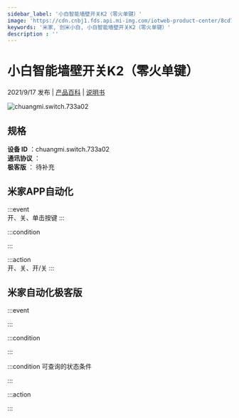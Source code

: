 ```yaml
---
sidebar_label: '小白智能墙壁开关K2（零火单键）'
image: 'https://cdn.cnbj1.fds.api.mi-img.com/iotweb-product-center/8cd71822d079e7b98efd41f739e447cb_1629971174093.png?GalaxyAccessKeyId=AKVGLQWBOVIRQ3XLEW&Expires=9223372036854775807&Signature=TPty5W9JDXkgwm2KYgauVqNcZLk='
keywords: '米家, 创米小白, 小白智能墙壁开关K2（零火单键）'
description : ''
---
```

# 小白智能墙壁开关K2（零火单键）

2021/9/17 发布 | [产品百科](https://home.mi.com/webapp/content/baike/product/index.html?model=chuangmi.switch.733a02/) | [说明书](https://home.mi.com/views/introduction.html?model=chuangmi.switch.733a02&region=cn)

![chuangmi.switch.733a02](https://cdn.cnbj1.fds.api.mi-img.com/iotweb-product-center/8cd71822d079e7b98efd41f739e447cb_1629971174093.png?GalaxyAccessKeyId=AKVGLQWBOVIRQ3XLEW&Expires=9223372036854775807&Signature=TPty5W9JDXkgwm2KYgauVqNcZLk=)

## 规格  
> 
**设备 ID** ：chuangmi.switch.733a02  
**通讯协议** ：  
**极客版**  ： 待补充 


## 米家APP自动化  

:::event  
开、关、单击按键
:::

:::condition  

:::

:::action   
开、关、开/关
:::

## 米家自动化极客版  

:::event  

:::

:::condition  

:::

:::condition 可查询的状态条件  

:::

:::action  

:::

        
